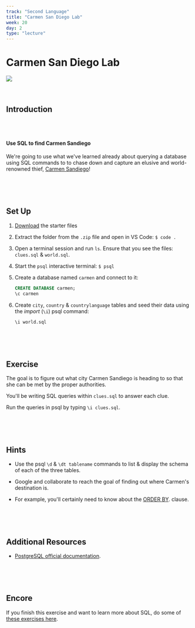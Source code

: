 ```yaml
---
track: "Second Language"
title: "Carmen San Diego Lab"
week: 20
day: 2
type: "lecture"
---
```


# Carmen San Diego Lab 


<img src="https://i.imgur.com/OGKTx2f.jpg">


<br>
<br>
<br>


## Introduction

<br>
<br>



#### Use SQL to find Carmen Sandiego

We're going to use what we've learned already about querying a database using SQL commands to to chase down and capture an elusive and world-renowned thief, [Carmen Sandiego](https://en.wikipedia.org/wiki/Carmen_Sandiego)!


<br>
<br>
<br>


## Set Up

1. <a download href="/downloads/second_language/carmen-san-diego-lab/sql-lab.zip">Download</a> the starter files

2. Extract the folder from the `.zip` file and open in VS Code: `$ code .`

3. Open a terminal session and run `ls`.  Ensure that you see the files: `clues.sql` & `world.sql`.

4. Start the `psql` interactive terminal: `$ psql`

5. Create a database named `carmen` and connect to it:

	```sql
	CREATE DATABASE carmen;
	\c carmen
	```

6. Create `city`, `country` & `countrylanguage` tables and seed their data using the _import_ (`\i`) psql command:

	```sql
	\i world.sql
	```

<br>
<br>
<br>



## Exercise

The goal is to figure out what city Carmen Sandiego is heading to so that she can be met by the proper authorities.

You'll be writing SQL queries within `clues.sql` to answer each clue.

Run the queries in psql by typing `\i clues.sql`.


<br>
<br>
<br>


## Hints

- Use the psql `\d` & `\dt tablename` commands to list & display the schema of each of the three tables.

- Google and collaborate to reach the goal of finding out where Carmen's destination is.

- For example, you'll certainly need to know about the [ORDER BY](http://www.postgresqltutorial.com/postgresql-order-by/). clause.

<br>
<br>
<br>



## Additional Resources

- [PostgreSQL official documentation](http://www.postgresql.org/docs/).


<br>
<br>
<br>



## Encore 

If you finish this exercise and want to learn more about SQL, do some of [these exercises here](https://pgexercises.com/).